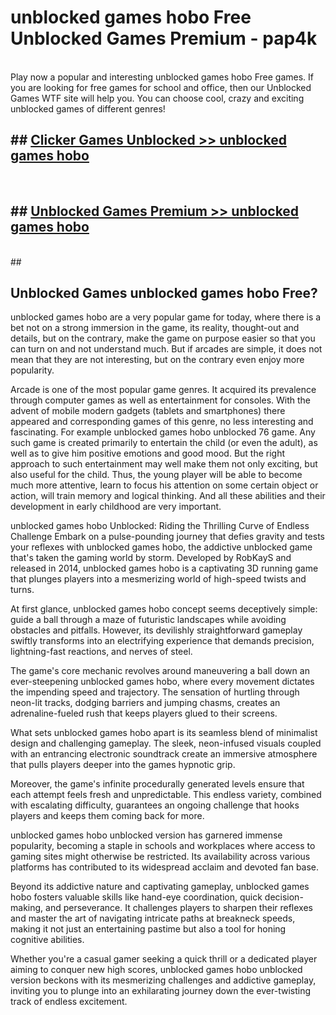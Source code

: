 # unblocked games hobo Free Unblocked Games Premium - pap4k <br>
<br>
Play now a popular and interesting unblocked games hobo Free games. If you are looking for free games for school and office, then our Unblocked Games WTF site will help you. You can choose cool, crazy and exciting unblocked games of different genres!


## ##  [Clicker Games Unblocked >> unblocked games hobo](http://freeplayer.one?title=unblocked_games_hobo&ref=M1)
  <br>

##  ## [Unblocked Games Premium >> unblocked games hobo](http://freeplayer.one?title=unblocked_games_hobo&ref=M1)
  <br>
  ##



## Unblocked Games unblocked games hobo Free?

unblocked games hobo are a very popular game for today, where there is a bet not on a strong immersion in the game, its reality, thought-out and details, but on the contrary, make the game on purpose easier so that you can turn on and not understand much. But if arcades are simple, it does not mean that they are not interesting, but on the contrary even enjoy more popularity.

Arcade is one of the most popular game genres. It acquired its prevalence through computer games as well as entertainment for consoles. With the advent of mobile modern gadgets (tablets and smartphones) there appeared and corresponding games of this genre, no less interesting and fascinating. For example unblocked games hobo unblocked 76 game. Any such game is created primarily to entertain the child (or even the adult), as well as to give him positive emotions and good mood. But the right approach to such entertainment may well make them not only exciting, but also useful for the child. Thus, the young player will be able to become much more attentive, learn to focus his attention on some certain object or action, will train memory and logical thinking. And all these abilities and their development in early childhood are very important.

unblocked games hobo Unblocked: Riding the Thrilling Curve of Endless Challenge
Embark on a pulse-pounding journey that defies gravity and tests your reflexes with unblocked games hobo, the addictive unblocked game that's taken the gaming world by storm. Developed by RobKayS and released in 2014, unblocked games hobo is a captivating 3D running game that plunges players into a mesmerizing world of high-speed twists and turns.

At first glance, unblocked games hobo concept seems deceptively simple: guide a ball through a maze of futuristic landscapes while avoiding obstacles and pitfalls. However, its devilishly straightforward gameplay swiftly transforms into an electrifying experience that demands precision, lightning-fast reactions, and nerves of steel.

The game's core mechanic revolves around maneuvering a ball down an ever-steepening unblocked games hobo, where every movement dictates the impending speed and trajectory. The sensation of hurtling through neon-lit tracks, dodging barriers and jumping chasms, creates an adrenaline-fueled rush that keeps players glued to their screens.

What sets unblocked games hobo apart is its seamless blend of minimalist design and challenging gameplay. The sleek, neon-infused visuals coupled with an entrancing electronic soundtrack create an immersive atmosphere that pulls players deeper into the games hypnotic grip.

Moreover, the game's infinite procedurally generated levels ensure that each attempt feels fresh and unpredictable. This endless variety, combined with escalating difficulty, guarantees an ongoing challenge that hooks players and keeps them coming back for more.

unblocked games hobo unblocked version has garnered immense popularity, becoming a staple in schools and workplaces where access to gaming sites might otherwise be restricted. Its availability across various platforms has contributed to its widespread acclaim and devoted fan base.

Beyond its addictive nature and captivating gameplay, unblocked games hobo fosters valuable skills like hand-eye coordination, quick decision-making, and perseverance. It challenges players to sharpen their reflexes and master the art of navigating intricate paths at breakneck speeds, making it not just an entertaining pastime but also a tool for honing cognitive abilities.

Whether you're a casual gamer seeking a quick thrill or a dedicated player aiming to conquer new high scores, unblocked games hobo unblocked version beckons with its mesmerizing challenges and addictive gameplay, inviting you to plunge into an exhilarating journey down the ever-twisting track of endless excitement.